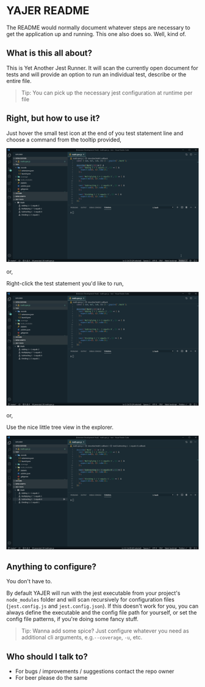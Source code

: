# YAJER README

The README would normally document whatever steps are necessary to get the application up and running. This one also does so. Well, kind of.

## What is this all about?

This is Yet Another Jest Runner. It will scan the currently open document for tests and will provide an option to run an individual test, describe or the entire file.

> Tip: You can pick up the necessary jest configuration at runtime per file

## Right, but how to use it?

Just hover the small test icon at the end of you test statement line and choose a command from the tooltip provided,

![YAJER with Hover](https://github.com/styordanov/yajer/raw/master/media/marketplace/hover.gif 'YAJER with Hover')

or,

Right-click the test statement you'd like to run,

![YAJER with Context](https://github.com/styordanov/yajer/raw/master/media/marketplace/context.gif 'YAJER with Context')

or,

Use the nice little tree view in the explorer.

![YAJER with TreeView](https://github.com/styordanov/yajer/raw/master/media/marketplace/treeview.gif 'YAJER with TreeView')

## Anything to configure?

You don't have to.

By default YAJER will run with the jest executable from your project's `node_modules` folder and will scan recursively for configuration files (`jest.config.js` and `jest.config.json`). If this doesn't work for you, you can always define the executable and the config file path for yourself, or set the config file patterns, if you're doing some fancy stuff.

> Tip: Wanna add some spice? Just configure whatever you need as additional cli arguments, e.g.`--coverage`, `-u`, etc.

## Who should I talk to?

- For bugs / improvements / suggestions contact the repo owner
- For beer please do the same
